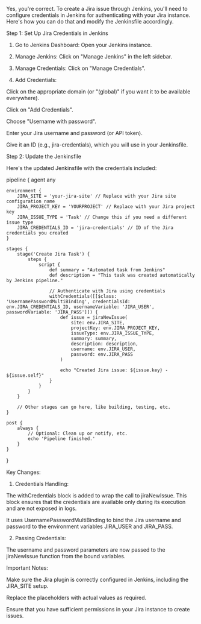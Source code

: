 Yes, you're correct. To create a Jira issue through Jenkins, you'll need to configure credentials in Jenkins for authenticating with your Jira instance. Here's how you can do that and modify the Jenkinsfile accordingly.

Step 1: Set Up Jira Credentials in Jenkins

1. Go to Jenkins Dashboard: Open your Jenkins instance.


2. Manage Jenkins: Click on "Manage Jenkins" in the left sidebar.


3. Manage Credentials: Click on "Manage Credentials".


4. Add Credentials:

Click on the appropriate domain (or "(global)" if you want it to be available everywhere).

Click on "Add Credentials".

Choose "Username with password".

Enter your Jira username and password (or API token).

Give it an ID (e.g., jira-credentials), which you will use in your Jenkinsfile.




Step 2: Update the Jenkinsfile

Here's the updated Jenkinsfile with the credentials included:

pipeline {
    agent any

    environment {
        JIRA_SITE = 'your-jira-site' // Replace with your Jira site configuration name
        JIRA_PROJECT_KEY = 'YOURPROJECT' // Replace with your Jira project key
        JIRA_ISSUE_TYPE = 'Task' // Change this if you need a different issue type
        JIRA_CREDENTIALS_ID = 'jira-credentials' // ID of the Jira credentials you created
    }

    stages {
        stage('Create Jira Task') {
            steps {
                script {
                    def summary = "Automated task from Jenkins"
                    def description = "This task was created automatically by Jenkins pipeline."
                    
                    // Authenticate with Jira using credentials
                    withCredentials([[$class: 'UsernamePasswordMultiBinding', credentialsId: env.JIRA_CREDENTIALS_ID, usernameVariable: 'JIRA_USER', passwordVariable: 'JIRA_PASS']]) {
                        def issue = jiraNewIssue(
                            site: env.JIRA_SITE,
                            projectKey: env.JIRA_PROJECT_KEY,
                            issueType: env.JIRA_ISSUE_TYPE,
                            summary: summary,
                            description: description,
                            username: env.JIRA_USER,
                            password: env.JIRA_PASS
                        )
                        
                        echo "Created Jira issue: ${issue.key} - ${issue.self}"
                    }
                }
            }
        }

        // Other stages can go here, like building, testing, etc.
    }
    
    post {
        always {
            // Optional: Clean up or notify, etc.
            echo 'Pipeline finished.'
        }
    }
}

Key Changes:

1. Credentials Handling:

The withCredentials block is added to wrap the call to jiraNewIssue. This block ensures that the credentials are available only during its execution and are not exposed in logs.

It uses UsernamePasswordMultiBinding to bind the Jira username and password to the environment variables JIRA_USER and JIRA_PASS.



2. Passing Credentials:

The username and password parameters are now passed to the jiraNewIssue function from the bound variables.




Important Notes:

Make sure the Jira plugin is correctly configured in Jenkins, including the JIRA_SITE setup.

Replace the placeholders with actual values as required.

Ensure that you have sufficient permissions in your Jira instance to create issues.

